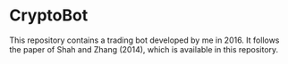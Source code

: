 # CryptoBot
This repository contains a trading bot developed by me in 2016. It follows the paper of Shah and Zhang (2014), which is available in this repository.
